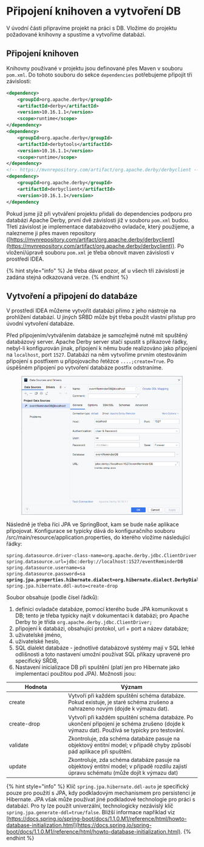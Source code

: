 # Připojení knihoven a vytvoření DB

V úvodní části připravíme projekt na práci s DB. Vložíme do projektu požadované knihovny a spustíme a vytvoříme databázi.

## Připojení knihoven

Knihovny používané v projektu jsou definované přes Maven v souboru `pom.xml`. Do tohoto souboru do sekce `dependencies` potřebujeme připojit tři závislosti:

```xml
<dependency>
    <groupId>org.apache.derby</groupId>
    <artifactId>derby</artifactId>
    <version>10.16.1.1</version>
    <scope>runtime</scope>
</dependency>
<dependency>
    <groupId>org.apache.derby</groupId>
    <artifactId>derbytools</artifactId>
    <version>10.16.1.1</version>
    <scope>runtime</scope>
</dependency>
<!-- https://mvnrepository.com/artifact/org.apache.derby/derbyclient -->
<dependency>
    <groupId>org.apache.derby</groupId>
    <artifactId>derbyclient</artifactId>
    <version>10.16.1.1</version>
</dependency
```

Pokud jsme již při vytváření projektu přidali do dependencies podporu pro databázi Apache Derby, první dvě závislosti již v souboru `pom.xml` budou. Třetí závislost je implementace databázového ovladače, který použijeme, a nalezneme ji přes maven repository ([https://mvnrepository.com/artifact/org.apache.derby/derbyclient](https://mvnrepository.com/artifact/org.apache.derby/derbyclient)). Po vložení/úpravě souboru `pom.xml` je třeba obnovit maven závislosti v prostředí IDEA.

{% hint style="info" %}
Je třeba dávat pozor, ať u všech tří závislostí je zadána stejná odkazovaná verze.
{% endhint %}

## Vytvoření a připojení do databáze

V prostředí IDEA můžeme vytvořit databázi přímo z jeho nástroje na prohlížení databází. U jiných SŘBD může být třeba použít vlastní přístup pro úvodní vytvoření databáze.

Před připojením/vytvářením databáze je samozřejmě nutné mít spuštěný databázový server. Apache Derby server stačí spustit s příkazové řádky, nebyl-li konfigurován jinak, připojení k němu bude realizováno jako připojení na `localhost`, port `1527`. Databázi na něm vytvoříme prvním otestováním připojení s postfixem u připojovacího řetězce `....;create=True`. Po úspěšném připojení po vytvoření databáze postfix odstraníme.

<figure><img src="../../.gitbook/assets/idea-event-db.jpg" alt=""><figcaption></figcaption></figure>

Následně je třeba říci JPA ve SpringBoot, kam se bude naše aplikace připojovat. Konfigurace se typicky dává do konfiguračního souboru /src/main/resource/application.properties, do kterého vložíme následující řádky:

<pre class="language-properties" data-title="application.properties" data-line-numbers><code class="lang-properties">spring.datasource.driver-class-name=org.apache.derby.jdbc.ClientDriver
spring.datasource.url=jdbc:derby://localhost:1527/eventReminderDB
spring.datasource.username=sa
spring.datasource.password=sa
<strong>spring.jpa.properties.hibernate.dialect=org.hibernate.dialect.DerbyDialect
</strong>spring.jpa.hibernate.ddl-auto=create-drop
</code></pre>

Soubor obsahuje (podle čísel řádků):

1. definici ovladače databáze, pomocí kterého bude JPA komunikovat s DB; tento je třeba typicky najít v dokumentaci k databázi; pro Apache Derby to je třída `org.apache.derby.jdbc.ClientDriver;`
2. připojení k databázi, obsahující protokol, url + port a název databáze;
3. uživatelské jméno,
4. uživatelské heslo,
5. SQL dialekt databáze - jednotlivé databázové systémy mají v SQL lehké odlišnosti a toto nastavení umožní používat SQL příkazy upravené pro specifický SŘDB,
6. Nastavení inicializace DB při spuštění (platí jen pro Hibernate jako implementaci použitou pod JPA). Možnosti jsou:

<table><thead><tr><th width="142">Hodnota</th><th>Význam</th></tr></thead><tbody><tr><td>create</td><td>Vytvoří při každém spuštění schéma databáze. Pokud existuje, je staré schéma zrušeno a nahrazeno novým (dojde k výmazu dat).</td></tr><tr><td>create-drop</td><td>Vytvoří při každém spuštění schéma databáze. Po ukončení připojení je schéma zrušeno (dojde k výmazu dat). Používá se typicky pro testování.</td></tr><tr><td>validate</td><td>Zkontroluje, zda schéma databáze pasuje na objektový entitní model; v případě chyby způsobí pád aplikace při spuštění.</td></tr><tr><td>update</td><td>Zkontroluje, zda schéma databáze pasuje na objektový entitní model; v případě rozdílu zajistí úpravu schématu (může dojít k výmazu dat)</td></tr></tbody></table>

{% hint style="info" %}
Klíč `spring.jpa.hibernate.ddl-auto` je specifický pouze pro použití s JPA, kdy podkladovým mechanismem pro persistenci je Hibernate. JPA však může používat jiné podkladové technologie pro práci s databází. Pro ty lze použít univerzální, technologicky nezávislý klíč `spring.jpa.generate-ddl=true/false`. Bližší informace například viz [https://docs.spring.io/spring-boot/docs/1.1.0.M1/reference/html/howto-database-initialization.html](https://docs.spring.io/spring-boot/docs/1.1.0.M1/reference/html/howto-database-initialization.html).
{% endhint %}

